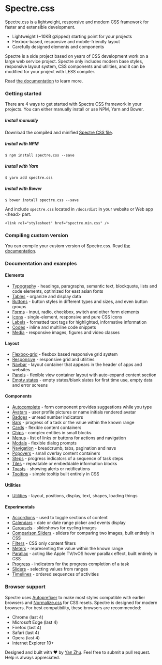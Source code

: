# Spectre.css
Spectre.css is a lightweight, responsive and modern CSS framework for faster and extensible development.

- Lightweight (~10KB gzipped) starting point for your projects
- Flexbox-based, responsive and mobile-friendly layout
- Carefully designed elements and components

Spectre is a side project based on years of CSS development work on a large web service project. Spectre only includes modern base styles, responsive layout system, CSS components and utilities, and it can be modified for your project with LESS compiler.

Read [the documentation](https://picturepan2.github.io/spectre/) to learn more.

### Getting started

There are 4 ways to get started with Spectre CSS framework in your projects. You can either manually install or use NPM, Yarn and Bower.

##### Install manually
Download the compiled and minified [Spectre CSS file](https://github.com/picturepan2/spectre/tree/master/docs/dist).

##### Install with NPM
`$ npm install spectre.css --save`

##### Install with Yarn
`$ yarn add spectre.css`

##### Install with Bower
`$ bower install spectre.css --save`

And include `spectre.css` located in `/docs/dist` in your website or Web app &lt;head&gt; part.

`<link rel="stylesheet" href="spectre.min.css" />`

### Compiling custom version

You can compile your custom version of Spectre.css. Read [the documentation](https://picturepan2.github.io/spectre/index.html#compiling).

### Documentation and examples

#### Elements

- [Typography](https://picturepan2.github.io/spectre/elements.html#typography) - headings, paragraphs, semantic text, blockquote, lists and code elements, optimized for east asian fonts
- [Tables](https://picturepan2.github.io/spectre/elements.html#tables) - organize and display data
- [Buttons](https://picturepan2.github.io/spectre/elements.html#buttons) - button styles in different types and sizes, and even button groups
- [Forms](https://picturepan2.github.io/spectre/elements.html#forms) - input, radio, checkbox, switch and other form elements
- [Icons](https://picturepan2.github.io/spectre/elements.html#icons) - single-element, responsive and pure CSS icons
- [Labels](https://picturepan2.github.io/spectre/elements.html#labels) - formatted text tags for highlighted, informative information
- [Codes](https://picturepan2.github.io/spectre/elements.html#codes) - inline and multiline code snippets
- [Media](https://picturepan2.github.io/spectre/elements.html#media) - responsive images, figures and video classes

#### Layout
- [Flexbox-grid](https://picturepan2.github.io/spectre/layout.html#grid) - flexbox based responsive grid system
- [Responsive](https://picturepan2.github.io/spectre/layout.html#responsive) - responsive grid and utilities
- [Navbar](https://picturepan2.github.io/spectre/layout.html#navbar) - layout container that appears in the header of apps and websites
- [Panels](https://picturepan2.github.io/spectre/layout.html#panels) - flexible view container layout with auto-expand content section
- [Empty states](https://picturepan2.github.io/spectre/layout.html#empty) - empty states/blank slates for first time use, empty data and error screens

#### Components

- [Autocomplete](https://picturepan2.github.io/spectre/components.html#autocomplete) - form component provides suggestions while you type
- [Avatars](https://picturepan2.github.io/spectre/components.html#avatars) - user profile pictures or name initials rendered avatar
- [Badges](https://picturepan2.github.io/spectre/components.html#badges) - unread number indicators
- [Bars](https://picturepan2.github.io/spectre/components.html#bars) - progress of a task or the value within the known range
- [Cards](https://picturepan2.github.io/spectre/components.html#cards) - flexible content containers
- [Chips](https://picturepan2.github.io/spectre/components.html#chips) - complex entities in small blocks
- [Menus](https://picturepan2.github.io/spectre/components.html#menus) - list of links or buttons for actions and navigation
- [Modals](https://picturepan2.github.io/spectre/components.html#modals) - flexible dialog prompts
- [Navigation](https://picturepan2.github.io/spectre/components.html#navigation) - breadcrumb, tabs, pagination and navs
- [Popovers](https://picturepan2.github.io/spectre/components.html#popovers) - small overlay content containers
- [Steps](https://picturepan2.github.io/spectre/components.html#steps) - progress indicators of a sequence of task steps
- [Tiles](https://picturepan2.github.io/spectre/components.html#tiles) - repeatable or embeddable information blocks
- [Toasts](https://picturepan2.github.io/spectre/components.html#toasts) - showing alerts or notifications
- [Tooltips](https://picturepan2.github.io/spectre/components.html#tooltips) - simple tooltip built entirely in CSS

#### Utilities

- [Utilities](https://picturepan2.github.io/spectre/utilities.html) - layout, positions, display, text, shapes, loading things

#### Experimentals
- [Accordions](https://picturepan2.github.io/spectre/experimentals.html#accordions) - used to toggle sections of content
- [Calendars](https://picturepan2.github.io/spectre/experimentals.html#calendars) - date or date range picker and events display
- [Carousels](https://picturepan2.github.io/spectre/experimentals.html#carousels) - slideshows for cycling images
- [Comparison Sliders](https://picturepan2.github.io/spectre/experimentals.html#comparison) - sliders for comparing two images, built entirely in CSS
- [Filters](https://picturepan2.github.io/spectre/experimentals.html#carousels) - CSS only content filters
- [Meters](https://picturepan2.github.io/spectre/experimentals.html#meters) - representing the value within the known range
- [Parallax](https://picturepan2.github.io/spectre/experimentals.html#parallax) - acting like Apple TV/tvOS hover parallax effect, built entirely in CSS
- [Progress](https://picturepan2.github.io/spectre/experimentals.html#progress) - indicators for the progress completion of a task
- [Sliders](https://picturepan2.github.io/spectre/experimentals.html#sliders) - selecting values from ranges
- [Timelines](https://picturepan2.github.io/spectre/experimentals.html#timelines) - ordered sequences of activities

### Browser support
Spectre uses [Autoprefixer](https://github.com/postcss/autoprefixer) to make most styles compatible with earlier browsers and [Normalize.css](https://necolas.github.io/normalize.css/) for CSS resets. Spectre is designed for modern browsers. For best compatibility, these browsers are recommended:
- Chrome (last 4)
- Microsoft Edge (last 4)
- Firefox (last 4)
- Safari (last 4)
- Opera (last 4)
- Internet Explorer 10+

Designed and built with ♥ by [Yan Zhu](https://twitter.com/picturepan2). Feel free to submit a pull request. Help is always appreciated.
